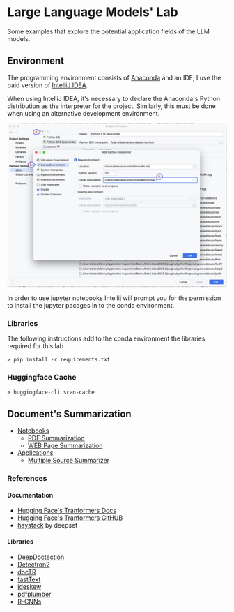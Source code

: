 # Large Language Models' Lab

Some examples that explore the potential application fields of the LLM models.

## Environment

The programming environment consists of [Anaconda](https://www.anaconda.com/download) and an IDE; 
I use the paid version of [IntelliJ IDEA](https://www.jetbrains.com/idea/).

When using IntelliJ IDEA, it's necessary to declare the Anaconda's Python distribution as the interpreter for the project. 
Similarly, this must be done when using an alternative development environment.

![virtual](doc/conda_environment.png)

In order to use jupyter notebooks Intellij will prompt you for the permission to install the jupyter pacages in to the conda environment.

### Libraries

The following instructions add to the conda environment the libraries required for this lab

    > pip install -r requirements.txt 

### Huggingface Cache

    > huggingface-cli scan-cache


## Document's Summarization

- [Notebooks](./doc/jupyter_notebooks.md)
  - [PDF Summarization](./doc/jupyter_notebooks.md#example-n1)
  - [WEB Page Summarization](./doc/jupyter_notebooks.md#example-n2)
- [Applications](./doc/applications.md)
  - [Multiple Source Summarizer](./doc/applications.md#example-a1)

### References

#### Documentation

- [Hugging Face's Tranformers Docs](https://huggingface.co/docs/transformers/index)
- [Hugging Face's Tranformers GitHUB](https://github.com/huggingface/transformers)
- [haystack](https://github.com/deepdoctection/deepdoctection) by deepset

#### Libraries

- [DeepDoctection](https://github.com/deepdoctection/deepdoctection)
- [Detectron2](https://ai.meta.com/tools/detectron2/)
- [docTR](https://mindee.github.io/doctr/index.html)
- [fastText](https://fasttext.cc/docs/en/supervised-tutorial.html)
- [jdeskew](https://pypi.org/project/jdeskew/)
- [pdfplumber](https://github.com/jsvine/pdfplumber)
- [R-CNNs](https://d2l.ai/chapter_computer-vision/rcnn.html)
